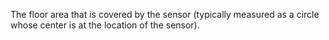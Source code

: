 The floor area that is covered by the sensor (typically measured as a circle whose center is at the location of the sensor).